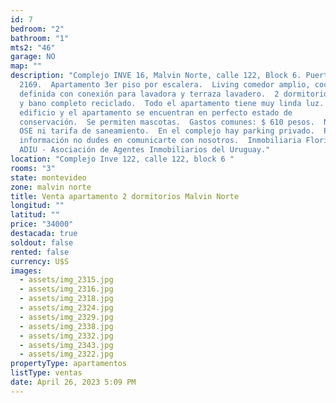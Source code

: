 ```yaml
---
id: 7
bedroom: "2"
bathroom: "1"
mts2: "46"
garage: NO
map: ""
description: "Complejo INVE 16, Malvin Norte, calle 122, Block 6. Puerta
  2169.  Apartamento 3er piso por escalera.  Living comedor amplio, cocina
  definida con conexión para lavadora y terraza lavadero.  2 dormitorios cómodos
  y bano completo reciclado.  Todo el apartamento tiene muy linda luz. El
  edificio y el apartamento se encuentran en perfecto estado de
  conservación.  Se permiten mascotas.  Gastos comunes: $ 610 pesos.  No incluye
  OSE ni tarifa de saneamiento.  En el complejo hay parking privado.  Por mas
  información no dudes en comunicarte con nosotros.  Inmobiliaria Florida- Socio
  ADIU - Asociación de Agentes Inmobiliarios del Uruguay."
location: "Complejo Inve 122, calle 122, block 6 "
rooms: "3"
state: montevideo
zone: malvin norte
title: Venta apartamento 2 dormitorios Malvin Norte
longitud: ""
latitud: ""
price: "34000"
destacada: true
soldout: false
rented: false
currency: U$S
images:
  - assets/img_2315.jpg
  - assets/img_2316.jpg
  - assets/img_2318.jpg
  - assets/img_2324.jpg
  - assets/img_2329.jpg
  - assets/img_2338.jpg
  - assets/img_2332.jpg
  - assets/img_2343.jpg
  - assets/img_2322.jpg
propertyType: apartamentos
listType: ventas
date: April 26, 2023 5:09 PM
---
```


